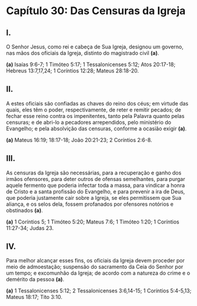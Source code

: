 # Capítulo 30: Das Censuras da Igreja

## **I.**
O Senhor Jesus, como rei e cabeça de Sua Igreja, designou um governo, nas mãos dos oficiais da Igreja, distinto do magistrado civil **(a)**.

**(a)** Isaías 9:6-7; 1 Timóteo 5:17; 1 Tessalonicenses 5:12; Atos 20:17-18; Hebreus 13:7,17,24; 1 Coríntios 12:28; Mateus 28:18-20.

## **II.**
A estes oficiais são confiadas as chaves do reino dos céus; em virtude das quais, eles têm o poder, respectivamente, de reter e remitir pecados; de fechar esse reino contra os impenitentes, tanto pela Palavra quanto pelas censuras; e de abri-lo a pecadores arrependidos, pelo ministério do Evangelho; e pela absolvição das censuras, conforme a ocasião exigir **(a)**.

**(a)** Mateus 16:19; 18:17-18; João 20:21-23; 2 Coríntios 2:6-8.

## **III.**
As censuras da Igreja são necessárias, para a recuperação e ganho dos irmãos ofensores, para deter outros de ofensas semelhantes, para purgar aquele fermento que poderia infectar toda a massa, para vindicar a honra de Cristo e a santa profissão do Evangelho, e para prevenir a ira de Deus, que poderia justamente cair sobre a Igreja, se eles permitissem que Sua aliança, e os selos dela, fossem profanados por ofensores notórios e obstinados **(a)**.

**(a)** 1 Coríntios 5; 1 Timóteo 5:20; Mateus 7:6; 1 Timóteo 1:20; 1 Coríntios 11:27-34; Judas 23.

## **IV.**
Para melhor alcançar esses fins, os oficiais da Igreja devem proceder por meio de admoestação; suspensão do sacramento da Ceia do Senhor por um tempo; e excomunhão da Igreja; de acordo com a natureza do crime e o demérito da pessoa **(a)**.

**(a)** 1 Tessalonicenses 5:12; 2 Tessalonicenses 3:6,14-15; 1 Coríntios 5:4-5,13; Mateus 18:17; Tito 3:10.